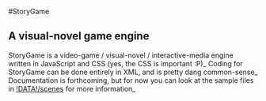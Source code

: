 #StoryGame
## A visual-novel game engine

StoryGame is a video-game / visual-novel / interactive-media engine written in JavaScript and CSS (yes, the CSS is important :P)_ Coding for StoryGame can be done entirely in XML, and is pretty dang common-sense_ Documentation is forthcoming, but for now you can look at the sample files in [!DATA!/scenes](!DATA!/scenes) for more information_